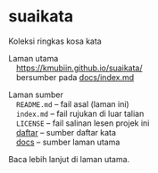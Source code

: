 # suaikata
Koleksi ringkas kosa kata

Laman utama  
&emsp;<https://kmubiin.github.io/suaikata/>  
&emsp;bersumber pada [docs/index.md](docs/index.md)

Laman sumber  
&emsp;`README.md` &ndash; fail asal (laman ini)  
&emsp;`index.md` &ndash; fail rujukan di luar talian  
&emsp;`LICENSE` &ndash; fail salinan lesen projek ini  
&emsp;[daftar](daftar) &ndash; sumber daftar kata  
&emsp;[docs](docs) &ndash; sumber laman utama  

Baca lebih lanjut di laman utama.
